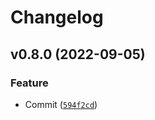 # Changelog

<!--next-version-placeholder-->

## v0.8.0 (2022-09-05)
### Feature
* Commit ([`594f2cd`](https://github.com/matthewtrotter/assetuniverse/commit/594f2cd45592d9a245f3e0bfadb99b21db214c09))
